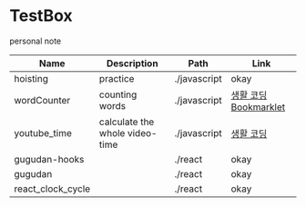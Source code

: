 # TestBox

personal note

Name | Description | Path | Link
--- | --- | --- | --- |
hoisting | practice | ./javascript | okay |
wordCounter | counting words | ./javascript | [생활 코딩](https://opentutorials.org/module/1246/8173) [Bookmarklet](https://mrcoles.com/bookmarklet/) |
youtube_time | calculate the whole video-time | ./javascript | [생활 코딩](https://opentutorials.org/course/1375/10037) |
gugudan-hooks |  | ./react | okay |
gugudan |  | ./react | okay |
react_clock_cycle |  | ./react | okay |


<!--
<p align='center'>
<img src='https://cdn.jsdelivr.net/gh/marionebl/create-react-app@9f6282671c54f0874afd37a72f6689727b562498/screencast-error.svg' width='600' alt='Build errors'>
</p>

Check out [Expo CLI](https://github.com/expo/expo-cli)
-->
